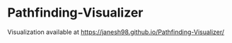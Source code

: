 # Pathfinding-Visualizer

Visualization available at https://janesh98.github.io/Pathfinding-Visualizer/
